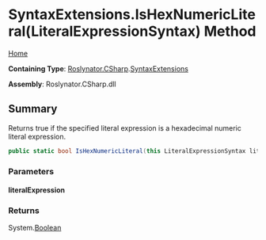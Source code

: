 <a name="_Top"></a>

# SyntaxExtensions\.IsHexNumericLiteral\(LiteralExpressionSyntax\) Method

[Home](../../../../README.md#_Top)

**Containing Type**: [Roslynator.CSharp](../../README.md#_Top)\.[SyntaxExtensions](../README.md#_Top)

**Assembly**: Roslynator\.CSharp\.dll

## Summary

Returns true if the specified literal expression is a hexadecimal numeric literal expression\.

```csharp
public static bool IsHexNumericLiteral(this LiteralExpressionSyntax literalExpression)
```

### Parameters

#### literalExpression

### Returns

System\.[Boolean](https://docs.microsoft.com/en-us/dotnet/api/system.boolean)

